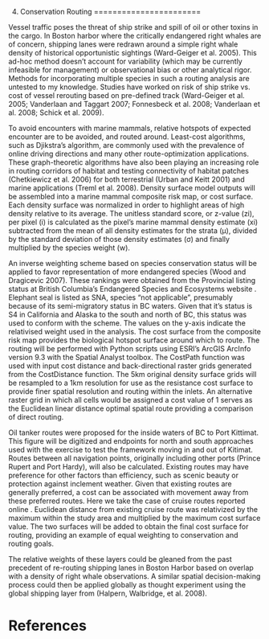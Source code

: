 4. Conservation Routing
=======================

Vessel traffic poses the threat of ship strike and spill of oil or other
toxins in the cargo. In Boston harbor where the critically endangered
right whales are of concern, shipping lanes were redrawn around a simple
right whale density of historical opportunistic sightings (Ward-Geiger
et al. 2005). This ad-hoc method doesn’t account for variability (which
may be currently infeasible for management) or observational bias or
other analytical rigor. Methods for incorporating multiple species in
such a routing analysis are untested to my knowledge. Studies have
worked on risk of ship strike vs. cost of vessel rerouting based on
pre-defined track (Ward-Geiger et al. 2005; Vanderlaan and Taggart 2007;
Fonnesbeck et al. 2008; Vanderlaan et al. 2008; Schick et al. 2009).

To avoid encounters with marine mammals, relative hotspots of expected
encounter are to be avoided, and routed around. Least-cost algorithms,
such as Djikstra’s algorithm, are commonly used with the prevalence of
online driving directions and many other route-optimization
applications. These graph-theoretic algorithms have also been playing an
increasing role in routing corridors of habitat and testing connectivity
of habitat patches (Chetkiewicz et al. 2006) for both terrestrial (Urban
and Keitt 2001) and marine applications (Treml et al. 2008). Density
surface model outputs will be assembled into a marine mammal composite
risk map, or cost surface. Each density surface was normalized in order
to highlight areas of high density relative to its average. The unitless
standard score, or z-value (zi), per pixel (i) is calculated as the
pixel’s marine mammal density estimate (xi) subtracted from the mean of
all density estimates for the strata (μ), divided by the standard
deviation of those density estimates (σ) and finally multiplied by the
species weight (w).

An inverse weighting scheme based on species conservation status will be
applied to favor representation of more endangered species (Wood and
Dragicevic 2007). These rankings were obtained from the Provincial
listing status at British Columbia’s Endangered Species and Ecosystems
website . Elephant seal is listed as SNA, species “not applicable”,
presumably because of its semi-migratory status in BC waters. Given that
it’s status is S4 in California and Alaska to the south and north of BC,
this status was used to conform with the scheme. The values on the
y-axis indicate the relativised weight used in the analysis. The cost
surface from the composite risk map provides the biological hotspot
surface around which to route. The routing will be performed with Python
scripts using ESRI’s ArcGIS ArcInfo version 9.3 with the Spatial Analyst
toolbox. The CostPath function was used with input cost distance and
back-directional raster grids generated from the CostDistance function.
The 5km original density surface grids will be resampled to a 1km
resolution for use as the resistance cost surface to provide finer
spatial resolution and routing within the inlets. An alternative raster
grid in which all cells would be assigned a cost value of 1 serves as
the Euclidean linear distance optimal spatial route providing a
comparison of direct routing.

Oil tanker routes were proposed for the inside waters of BC to Port
Kittimat. This figure will be digitized and endpoints for north and
south approaches used with the exercise to test the framework moving in
and out of Kitimat. Routes between all navigation points, originally
including other ports (Prince Rupert and Port Hardy), will also be
calculated. Existing routes may have preference for other factors than
efficiency, such as scenic beauty or protection against inclement
weather. Given that existing routes are generally preferred, a cost can
be associated with movement away from these preferred routes. Here we
take the case of cruise routes reported online . Euclidean distance from
existing cruise route was relativized by the maximum within the study
area and multiplied by the maximum cost surface value. The two surfaces
will be added to obtain the final cost surface for routing, providing an
example of equal weighting to conservation and routing goals.

The relative weights of these layers could be gleaned from the past
precedent of re-routing shipping lanes in Boston Harbor based on overlap
with a density of right whale observations. A similar spatial
decision-making process could then be applied globally as thought
experiment using the global shipping layer from (Halpern, Walbridge, et
al. 2008).

References
==========
